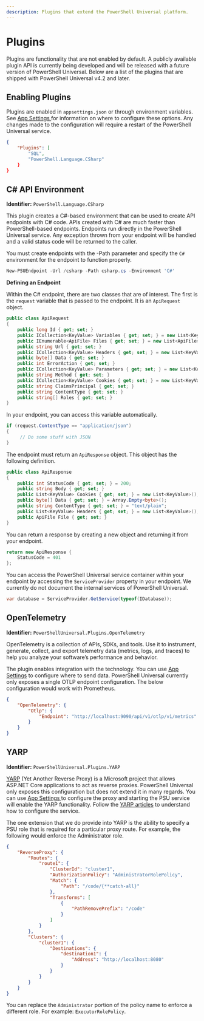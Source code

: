 ```yaml
---
description: Plugins that extend the PowerShell Universal platform.
---
```


# Plugins

Plugins are functionality that are not enabled by default. A publicly available plugin API is currently being developed and will be released with a future version of PowerShell Universal. Below are a list of the plugins that are shipped with PowerShell Universal v4.2 and later.&#x20;

## Enabling Plugins

Plugins are enabled in `appsettings.json` or through environment variables. See [App Settings  ](../config/settings.md)for information on where to configure these options. Any changes made to the configuration will require a restart of the PowerShell Universal service.&#x20;

```json
{
    "Plugins": [
        "SQL",
        "PowerShell.Language.CSharp"
    }
}
```

## C# API Environment

**Identifier:** `PowerShell.Language.CSharp`

This plugin creates a C#-based environment that can be used to create API endpoints with C# code. APIs created with C# are much faster than PowerShell-based endpoints. Endpoints run directly in the PowerShell Universal service. Any exception thrown from your endpoint will be handled and a valid status code will be returned to the caller.&#x20;

You must create endpoints with the -Path parameter and specify the `C#` environment for the endpoint to function properly.

```powershell
New-PSUEndpoint -Url /csharp -Path csharp.cs -Environment 'C#'
```

**Defining an Endpoint**&#x20;

Within the C# endpoint, there are two classes that are of interest. The first is the `request` variable that is passed to the endpoint. It is an `ApiRequest` object.&#x20;

```csharp
public class ApiRequest
{
    public long Id { get; set; }
    public ICollection<KeyValue> Variables { get; set; } = new List<KeyValue>();
    public IEnumerable<ApiFile> Files { get; set; } = new List<ApiFile>();
    public string Url { get; set; }
    public ICollection<KeyValue> Headers { get; set; } = new List<KeyValue>();
    public byte[] Data { get; set; }
    public int ErrorAction { get; set; }
    public ICollection<KeyValue> Parameters { get; set; } = new List<KeyValue>();
    public string Method { get; set; }
    public ICollection<KeyValue> Cookies { get; set; } = new List<KeyValue>();
    public string ClaimsPrincipal { get; set; }
    public string ContentType { get; set; }
    public string[] Roles { get; set; }
}
```

In your endpoint, you can access this variable automatically.&#x20;

```csharp
if (request.ContentType == "application/json")
{
     // Do some stuff with JSON
}
```

The endpoint must return an `ApiResponse` object. This object has the following definition.&#x20;

```csharp
public class ApiResponse
{
    public int StatusCode { get; set; } = 200;
    public string Body { get; set; }
    public List<KeyValue> Cookies { get; set; } = new List<KeyValue>();
    public byte[] Data { get; set; } = Array.Empty<byte>();
    public string ContentType { get; set; } = "text/plain";
    public List<KeyValue> Headers { get; set; } = new List<KeyValue>();
    public ApiFile File { get; set; }
}
```

You can return a response by creating a new object and returning it from your endpoint.

```csharp
return new ApiResponse {
    StatusCode = 401
};
```

You can access the PowerShell Universal service container within your endpoint by accessing the `ServiceProvider` property in your endpoint. We currently do not document the internal services of PowerShell Universal.&#x20;

```csharp
var database = ServiceProvider.GetService(typeof(IDatabase));
```

## OpenTelemetry&#x20;

**Identifier:** `PowerShellUniversal.Plugins.OpenTelemetry`

OpenTelemetry is a collection of APIs, SDKs, and tools. Use it to instrument, generate, collect, and export telemetry data (metrics, logs, and traces) to help you analyze your software’s performance and behavior.

The plugin enables integration with the technology. You can use [App Settings](../config/settings.md) to configure where to send data. PowerShell Universal currently only exposes a single OTLP endpoint configuration. The below configuration would work with Prometheus.

```json
{    
    "OpenTelemetry": {
        "Otlp": {
            "Endpoint": "http://localhost:9090/api/v1/otlp/v1/metrics"
        }
    }
}
```

## YARP&#x20;

**Identifier:** `PowerShellUniversal.Plugins.YARP`

[YARP](https://microsoft.github.io/reverse-proxy/articles/index.html) (Yet Another Reverse Proxy) is a Microsoft project that allows ASP.NET Core applications to act as reverse proxies. PowerShell Universal only exposes this configuration but does not extend it in many regards. You can use [App Settings ](../config/settings.md)to configure the proxy and starting the PSU service will enable the YARP functionality. Follow the [YARP articles](https://microsoft.github.io/reverse-proxy/articles/index.html) to understand how to configure the service.&#x20;

The one extension that we do provide into YARP is the ability to specify a PSU role that is required for a particular proxy route. For example, the following would enforce the Administrator role.&#x20;

```json
{
    "ReverseProxy": {
        "Routes": {
            "route1": {
                "ClusterId": "cluster1",
                "AuthorizationPolicy": "AdministratorRolePolicy",
                "Match": {
                    "Path": "/code/{**catch-all}"
                },
                "Transforms": [
                    {
                        "PathRemovePrefix": "/code"
                    }
                ]
            }
        },
        "Clusters": {
            "cluster1": {
                "Destinations": {
                    "destination1": {
                        "Address": "http://localhost:8080"
                    }
                }
            }
        }
    }
}
```

You can replace the `Administrator` portion of the policy name to enforce a different role. For example: `ExecutorRolePolicy`.&#x20;
